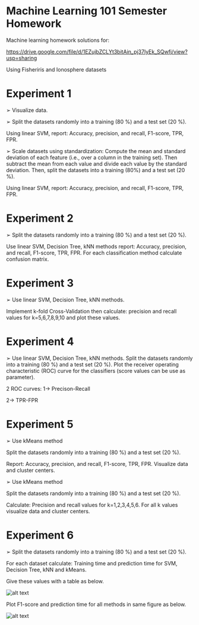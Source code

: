 # Machine Learning 101 Semester Homework
Machine learning homework solutions for:

https://drive.google.com/file/d/1EZujbZCLYt3bitAin_pj37lyEk_SQwfj/view?usp=sharing

Using Fisheriris and Ionosphere datasets

# Experiment 1

➢ Visualize data.

➢ Split the datasets randomly into a training (80 %) and a test set (20 %).

Using linear SVM, report:
Accuracy, precision, and recall, F1-score, TPR, FPR.

➢ Scale datasets using standardization:
Compute the mean and standard deviation of each feature (i.e., over a column in the training set).
Then subtract the mean from each value and divide each value by the standard deviation.
Then, split the datasets into a training (80%) and a test set (20 %).

Using linear SVM, report:
Accuracy, precision, and recall, F1-score, TPR, FPR.

# Experiment 2

➢ Split the datasets randomly into a training (80 %) and a test set (20 %).

Use linear SVM, Decision Tree, kNN methods report:
Accuracy, precision, and recall, F1-score, TPR, FPR.
For each classification method calculate confusion matrix.

# Experiment 3

➢ Use linear SVM, Decision Tree, kNN methods.

Implement k-fold Cross-Validation then calculate:
precision and recall values for k=5,6,7,8,9,10 and plot these values.

# Experiment 4

➢ Use linear SVM, Decision Tree, kNN methods.
Split the datasets randomly into a training (80 %) and a test set (20 %).
Plot the receiver operating characteristic (ROC) curve for the classifiers (score values can be use as parameter).

2 ROC curves:
1-> Precison-Recall

2-> TPR-FPR

# Experiment 5

➢ Use kMeans method

Split the datasets randomly into a training (80 %) and a test set (20 %).

Report:
Accuracy, precision, and recall, F1-score, TPR, FPR.
Visualize data and cluster centers.

➢ Use kMeans method

Split the datasets randomly into a training (80 %) and a test set (20 %).

Calculate:
Precision and recall values for k=1,2,3,4,5,6.
For all k values visualize data and cluster centers.

# Experiment 6

➢ Split the datasets randomly into a training (80 %) and a test set (20 %).

For each dataset calculate:
Training time and prediction time for SVM, Decision Tree, kNN and kMeans.

Give these values with a table as below.

![alt text](https://i.imgur.com/tZepeVo.png)



Plot F1-score and prediction time for all methods in same figure as below.

![alt text](https://i.imgur.com/CldurQm.png)

